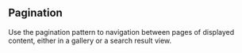 ## Pagination

Use the pagination pattern to navigation between pages of displayed content, either in a gallery or a search result view.